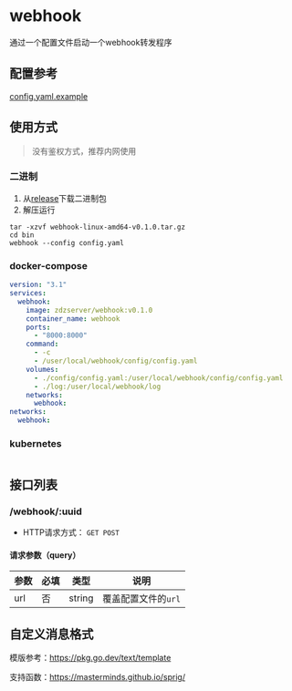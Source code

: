 # webhook
通过一个配置文件启动一个webhook转发程序

## 配置参考
[config.yaml.example](config.yaml.example)

## 使用方式
> 没有鉴权方式，推荐内网使用
### 二进制
1. 从[release](https://github.com/zdz1715/webhook/releases)下载二进制包
2. 解压运行
```shell
tar -xzvf webhook-linux-amd64-v0.1.0.tar.gz 
cd bin
webhook --config config.yaml
```

### docker-compose
```yaml
version: "3.1"
services:
  webhook:
    image: zdzserver/webhook:v0.1.0
    container_name: webhook
    ports:
      - "8000:8000"
    command:
      - -c
      - /user/local/webhook/config/config.yaml
    volumes:
      - ./config/config.yaml:/user/local/webhook/config/config.yaml
      - ./log:/user/local/webhook/log
    networks:
      webhook:
networks:
  webhook:
```

### kubernetes

```yaml

```

## 接口列表
### /webhook/:uuid
- HTTP请求方式： `GET POST `
#### 请求参数（query）

| 参数     | 必填  | 类型          | 说明            |
|--------|-----|-------------|---------------|
| url    | 否   | string      | 覆盖配置文件的`url`  |


## 自定义消息格式
模版参考：https://pkg.go.dev/text/template

支持函数：https://masterminds.github.io/sprig/





